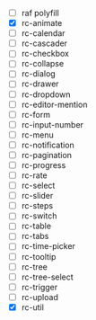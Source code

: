 - [ ] raf polyfill
- [x] rc-animate
- [ ] rc-calendar
- [ ] rc-cascader
- [ ] rc-checkbox
- [ ] rc-collapse
- [ ] rc-dialog
- [ ] rc-drawer
- [ ] rc-dropdown
- [ ] rc-editor-mention
- [ ] rc-form
- [ ] rc-input-number
- [ ] rc-menu
- [ ] rc-notification
- [ ] rc-pagination
- [ ] rc-progress
- [ ] rc-rate
- [ ] rc-select
- [ ] rc-slider
- [ ] rc-steps
- [ ] rc-switch
- [ ] rc-table
- [ ] rc-tabs
- [ ] rc-time-picker
- [ ] rc-tooltip
- [ ] rc-tree
- [ ] rc-tree-select
- [ ] rc-trigger
- [ ] rc-upload
- [x] rc-util 